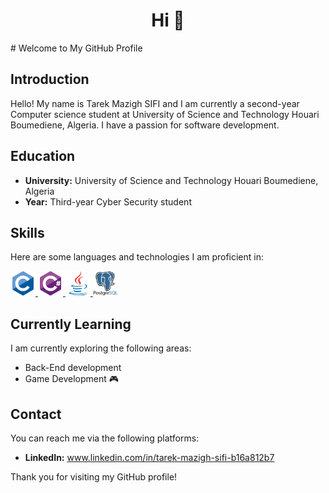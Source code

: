 <h1 align="center">Hi 👋</h1>
# Welcome to My GitHub Profile

## Introduction
Hello! My name is Tarek Mazigh SIFI and I am currently a second-year Computer science student at University of Science and Technology Houari Boumediene, Algeria. I have a passion for software development.

## Education
- **University:** University of Science and Technology Houari Boumediene, Algeria
- **Year:** Third-year Cyber Security student

## Skills
Here are some languages and technologies I am proficient in:
<p align="left"> <a href="https://www.cprogramming.com/" target="_blank" rel="noreferrer"> <img src="https://raw.githubusercontent.com/devicons/devicon/master/icons/c/c-original.svg" alt="c" width="40" height="40"/> </a> <a href="https://www.w3schools.com/cs/" target="_blank" rel="noreferrer"> <img src="https://raw.githubusercontent.com/devicons/devicon/master/icons/csharp/csharp-original.svg" alt="csharp" width="40" height="40"/> </a> <a href="https://www.java.com" target="_blank" rel="noreferrer"> <img src="https://raw.githubusercontent.com/devicons/devicon/master/icons/java/java-original.svg" alt="java" width="40" height="40"/> </a> <a href="https://www.postgresql.org" target="_blank" rel="noreferrer"> <img src="https://raw.githubusercontent.com/devicons/devicon/master/icons/postgresql/postgresql-original-wordmark.svg" alt="postgresql" width="40" height="40"/> </a> 

## Currently Learning
I am currently exploring the following areas:
- Back-End development
- Game Development 🎮

## Contact
You can reach me via the following platforms:
- **LinkedIn:** www.linkedin.com/in/tarek-mazigh-sifi-b16a812b7

Thank you for visiting my GitHub profile!



